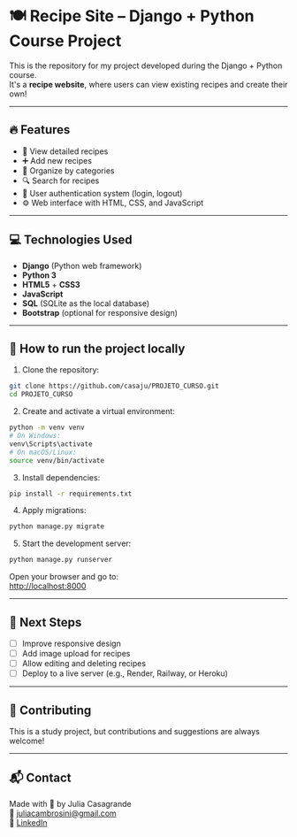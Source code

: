 # 🍽️ Recipe Site – Django + Python Course Project

This is the repository for my project developed during the Django + Python course.  
It's a **recipe website**, where users can view existing recipes and create their own!

---

## 🔥 Features

- 📄 View detailed recipes
- ➕ Add new recipes
- 🧠 Organize by categories
- 🔍 Search for recipes
- 👤 User authentication system (login, logout)
- ⚙️ Web interface with HTML, CSS, and JavaScript

---

## 💻 Technologies Used

- **Django** (Python web framework)
- **Python 3**
- **HTML5** + **CSS3**
- **JavaScript**
- **SQL** (SQLite as the local database)
- **Bootstrap** (optional for responsive design)

---

## 🚀 How to run the project locally

1. Clone the repository:
```bash
git clone https://github.com/casaju/PROJETO_CURSO.git
cd PROJETO_CURSO
```

2. Create and activate a virtual environment:
```bash
python -m venv venv
# On Windows:
venv\Scripts\activate
# On macOS/Linux:
source venv/bin/activate
```

3. Install dependencies:
```bash
pip install -r requirements.txt
```

4. Apply migrations:
```bash
python manage.py migrate
```

5. Start the development server:
```bash
python manage.py runserver
```

Open your browser and go to:  
[http://localhost:8000](http://localhost:8000)

---

## 📌 Next Steps

- [ ] Improve responsive design  
- [ ] Add image upload for recipes  
- [ ] Allow editing and deleting recipes  
- [ ] Deploy to a live server (e.g., Render, Railway, or Heroku)

---

## 🤝 Contributing

This is a study project, but contributions and suggestions are always welcome!

---

## 📬 Contact

Made with 💜 by Julia Casagrande  
📧 [juliacambrosini@gmail.com](mailto:juliacambrosini@gmail.com)  
🔗 [LinkedIn](https://www.linkedin.com/in/juliacasagrandeambrosini/)